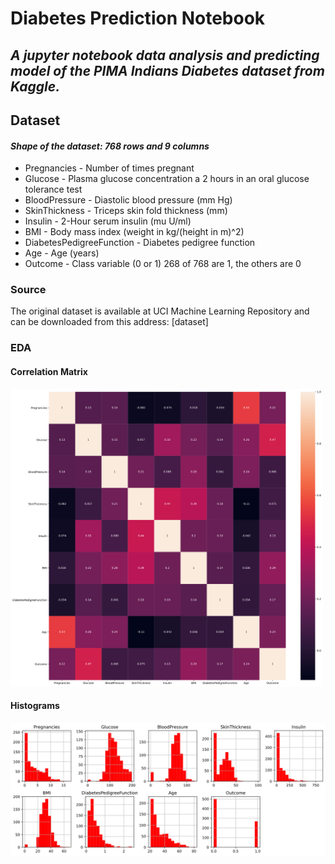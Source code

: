 # Diabetes Prediction Notebook
## _A jupyter notebook data analysis and predicting model of the PIMA Indians Diabetes dataset from Kaggle._


## Dataset
####  _Shape of the dataset: 768 rows and 9 columns_

- Pregnancies - Number of times pregnant
- Glucose - Plasma glucose concentration a 2 hours in an oral glucose tolerance test
- BloodPressure - Diastolic blood pressure (mm Hg)
- SkinThickness - Triceps skin fold thickness (mm)
- Insulin - 2-Hour serum insulin (mu U/ml)
- BMI - Body mass index (weight in kg/(height in m)^2)
- DiabetesPedigreeFunction - Diabetes pedigree function
- Age - Age (years)
- Outcome - Class variable (0 or 1) 268 of 768 are 1, the others are 0

### Source
The original dataset is available at UCI Machine Learning Repository and can be downloaded from this address: [dataset]

### EDA 
#### Correlation Matrix
<img src="https://github.com/Dipankar-Medhi/diabetes_prediction/blob/master/corr_plot.png" width="500">

#### Histograms 
<img src="https://github.com/Dipankar-Medhi/diabetes_prediction/blob/master/hist_plot.png" >
